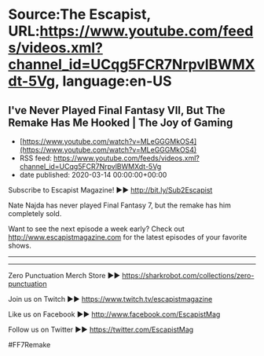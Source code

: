 # Source:The Escapist, URL:https://www.youtube.com/feeds/videos.xml?channel_id=UCqg5FCR7NrpvlBWMXdt-5Vg, language:en-US

## I've Never Played Final Fantasy VII, But The Remake Has Me Hooked  | The Joy of Gaming
 - [https://www.youtube.com/watch?v=MLeGGGMkOS4](https://www.youtube.com/watch?v=MLeGGGMkOS4)
 - RSS feed: https://www.youtube.com/feeds/videos.xml?channel_id=UCqg5FCR7NrpvlBWMXdt-5Vg
 - date published: 2020-03-14 00:00:00+00:00

Subscribe to Escapist Magazine! ►► http://bit.ly/Sub2Escapist

Nate Najda has never played Final Fantasy 7, but the remake has him completely sold.

Want to see the next episode a week early? Check out http://www.escapistmagazine.com for the latest episodes of your favorite shows.

---



---


Zero Punctuation Merch Store ►► https://sharkrobot.com/collections/zero-punctuation 

Join us on Twitch ►► https://www.twitch.tv/escapistmagazine 

Like us on Facebook ►► http://www.facebook.com/EscapistMag

Follow us on Twitter ►► https://twitter.com/EscapistMag

#FF7Remake

